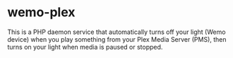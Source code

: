 # wemo-plex
This is a PHP daemon service that automatically turns off your light 
(Wemo device) when you play something from your Plex Media Server (PMS), 
then turns on your light when media is paused or stopped. 

